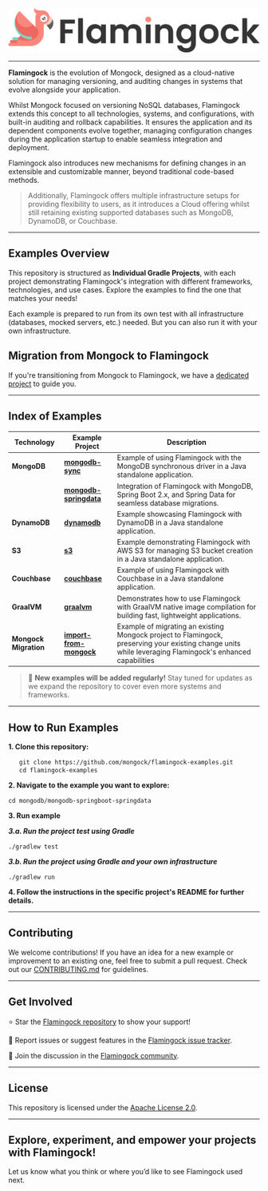 ![Header Image](misc/logo-with-text.png)
___

**Flamingock** is the evolution of Mongock, designed as a cloud-native solution for managing versioning, and auditing
changes in systems that evolve alongside your application.

Whilst Mongock focused on versioning NoSQL databases, Flamingock extends this concept to all technologies, systems, and
configurations, with built-in auditing and rollback capabilities. It ensures the application and its dependent
components evolve together, managing configuration changes during the application startup to enable seamless integration
and deployment.

Flamingock also introduces new mechanisms for defining changes in an extensible and customizable manner, beyond
traditional  code-based methods.

> Additionally, Flamingock offers multiple infrastructure setups for providing flexibility to users, as it introduces a
Cloud offering whilst still retaining existing supported databases such as MongoDB, DynamoDB, or Couchbase.

---

## Examples Overview

This repository is structured as **Individual Gradle Projects**, with each project demonstrating Flamingock's
integration with different frameworks, technologies, and use cases. Explore the examples to find the one that matches
your needs!

Each example is prepared to run from its own test with all infrastructure (databases, mocked servers, etc.) needed.
But you can also  run it with your own infrastructure.


## Migration from Mongock to Flamingock

If you're transitioning from Mongock to Flamingock, we have a [dedicated project](import-from-mongock/README.md) to guide you. 

---

## Index of Examples

| **Technology**        | **Example Project**                                            | **Description**                                                                                                                                           |
|-----------------------|----------------------------------------------------------------|-----------------------------------------------------------------------------------------------------------------------------------------------------------|
| **MongoDB**           | **[mongodb-sync](mongodb/mongodb-sync/README.md)**             | Example of using Flamingock with the MongoDB synchronous driver in a Java standalone application.                                                         |
|                       | **[mongodb-springdata](mongodb/mongodb-springdata/README.md)** | Integration of Flamingock with MongoDB, Spring Boot 2.x, and Spring Data for seamless database migrations.                                                |
| **DynamoDB**          | **[dynamodb](dynamodb/README.md)**                             | Example showcasing Flamingock with DynamoDB in a Java standalone application.                                                                             |
| **S3**                | **[s3](s3/README.md)**                                         | Example demonstrating Flamingock with AWS S3 for managing S3 bucket creation in a Java standalone application.                                            |
| **Couchbase**         | **[couchbase](couchbase/README.md)**                           | Example of using Flamingock with Couchbase in a Java standalone application.                                                                              |
| **GraalVM**           | **[graalvm](graalvm/README.md)**                               | Demonstrates how to use Flamingock with GraalVM native image compilation for building fast, lightweight applications.                                     |
| **Mongock Migration** | **[import-from-mongock](import-from-mongock/README.md)**       | Example of migrating an existing Mongock project to Flamingock, preserving your existing change units while leveraging Flamingock's enhanced capabilities |
> 🚀 **New examples will be added regularly!** Stay tuned for updates as we expand the repository to cover even more
> systems and frameworks.

---

## How to Run Examples

**1. Clone this repository:**
```shell
   git clone https://github.com/mongock/flamingock-examples.git
   cd flamingock-examples
```

**2. Navigate to the example you want to explore:**
```shell
cd mongodb/mongodb-springboot-springdata
```

**3. Run example**

***3.a. Run the project test using Gradle***
```shell
./gradlew test
```

***3.b. Run the project using Gradle and your own infrastructure***
```shell
./gradlew run
```

**4. Follow the instructions in the specific project's README for further details.**

___

## Contributing
We welcome contributions! If you have an idea for a new example or improvement to an existing one, feel free to submit a
pull request. Check out our [CONTRIBUTING.md](CONTRIBUTING.md) for guidelines.

___

## Get Involved
⭐ Star the [Flamingock repository](https://github.com/mongock/flamingock-project) to show your support!

🐞 Report issues or suggest features in the [Flamingock issue tracker](https://github.com/mongock/flamingock-project/issues).

💬 Join the discussion in the [Flamingock community](https://github.com/mongock/flamingock-project/discussions).

___

## License
This repository is licensed under the [Apache License 2.0](LICENSE.md).

___

## Explore, experiment, and empower your projects with Flamingock!
Let us know what you think or where you’d like to see Flamingock used next.
